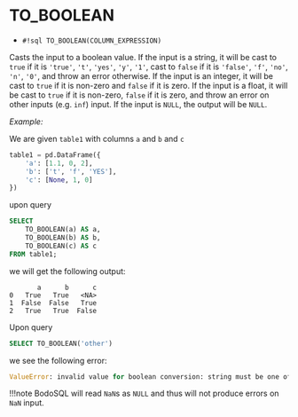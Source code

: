 # TO_BOOLEAN


-  `#!sql TO_BOOLEAN(COLUMN_EXPRESSION)`

Casts the input to a boolean value. If the input is a string, it will be cast to `true` if it is
`'true'`, `'t'`, `'yes'`, `'y'`, `'1'`, cast to `false` if it is `'false'`, `'f'`, `'no'`, `'n'`, `'0'`,
and throw an error otherwise.
If the input is an integer, it will be cast to `true` if it is non-zero and `false` if it is zero.
If the input is a float, it will be cast to `true` if it is non-zero, `false` if it is zero, and throw an error on other inputs (e.g. `inf`) input. If the input is `NULL`, the output will be `NULL`.

_Example:_

We are given `table1` with columns `a` and `b` and `c`
```python
table1 = pd.DataFrame({
    'a': [1.1, 0, 2],
    'b': ['t', 'f', 'YES'],
    'c': [None, 1, 0]
})
```
upon query
```sql
SELECT
    TO_BOOLEAN(a) AS a,
    TO_BOOLEAN(b) AS b,
    TO_BOOLEAN(c) AS c
FROM table1;
```
we will get the following output:
```
       a      b      c
0   True   True   <NA>
1  False  False   True
2   True   True  False
```
Upon query
```sql
SELECT TO_BOOLEAN('other')
```
we see the following error:
```python
ValueError: invalid value for boolean conversion: string must be one of {'true', 't', 'yes', 'y', 'on', '1'} or {'false', 'f', 'no', 'n', 'off', '0'}
```

!!!note
BodoSQL will read `NaN`s as `NULL` and thus will not produce errors on `NaN` input.

